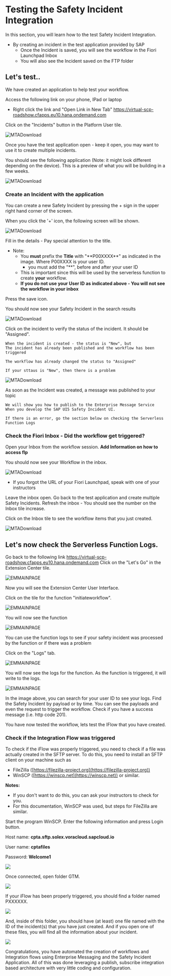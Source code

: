 # Testing the Safety Incident Integration

In this section, you will learn how to the test Safety Incident Integration.
* By creating an incident in the test application provided by SAP
  * Once the Incident is saved, you will see the workflow in the Fiori Launchpad Inbox
  * You will also see the Incident saved on the FTP folder 

## Let's test.. 

We have created an application to help test your workflow. 

Access the following link on your phone, IPad or laptop
* Right click the link and "Open Link in New Tab"  https://virtual-scp-roadshow.cfapps.eu10.hana.ondemand.com

Click on the "Incidents" button in the Platform User tile.

![MTADownload](Part4Images/testlandingpage.png)

Once you have the test application open - keep it open, you may want to use it to create multiple incidents.

You should see the following application (Note: it might look different depending on the device). This is a preview of what you will be building in a few weeks.

![MTADownload](Part4Images/testapp.png)

### Create an Incident with the application  

You can create a new Safety Incident by pressing the + sign in the upper right hand corner of the screen. 

When you click the '+' icon, the following screen will be shown. 

![MTADownload](Part4Images/createnew.png)

Fill in the details - Pay special attention to the title. 

* Note: 
  * You **must** prefix the **Title** with "\*\*P00XXXX\*\*" as indicated in the image. Where P00XXXX is your user ID. 
    * you must add the "\*\*", before and after your user ID
  * This is important since this will be used by the serverless function to create **your** workflow. 
  * **If you do not use your User ID as indicated above - You will not see the workflow in your inbox**

Press the save icon.

You should now see your Safety Incident in the search results 

![MTADownload](Part4Images/createnewsearch.png)

Click on the incident to verify the status of the incident. It should be "Assigned".

```
When the incident is created - the status is "New", but 
The incident has already been published and the workflow has been triggered

The workflow has already changed the status to "Assigned"

If your sttaus is "New", then there is a problem
```

![MTADownload](Part4Images/createnewstatus.png)

As soon as the Incident was created, a message was published to your topic

```
We will show you how to publish to the Enterprise Message Service 
When you develop the SAP UI5 Safety Incident UI.

If there is an error, go the section below on checking the Serverless Function Logs
```

### Check the Fiori Inbox - Did the workflow get triggered?

Open your Inbox from the workflow session.
**Add Information on how to access flp**

You should now see your Workflow in the inbox.

![MTADownload](Part4Images/flp.png)

* If you forgot the URL of your Fiori Launchpad, speak with one of your instructors 

Leave the inbox open. Go back to the test application and create multiple Safety Incidents. 
Refresh the inbox - You should see the number on the Inbox tile increase. 

Click on the Inbox tile to see the workflow items that you just created. 

![MTADownload](Part4Images/flpwf.png)

## Let's now check the Serverless Function Logs.

Go back to the following link https://virtual-scp-roadshow.cfapps.eu10.hana.ondemand.com
Click on the "Let's Go" in the Extension Center tile.

![EMMAINPAGE](Part1Images/eclandingpage.png)

Now you will see the Extension Center User Interface.

Click on the tile for the function "initiateworkflow".

![EMMAINPAGE](Part1Images/ecconsole.png)

You will now see the function 

![EMMAINPAGE](Part1Images/ecfunction.png)

You can use the function logs to see if your safety incident was processed by the function or if there was a problem 

Click on the "Logs" tab.

![EMMAINPAGE](Part1Images/eclogs.png)

You will now see the logs for the function. As the function is triggered, it will write to the logs. 

![EMMAINPAGE](Part1Images/eclogs2.png)

In the image above, you can search for your user ID to see your logs. Find the Safety Incident by payload or by time. You can see the payloads and even the request to trigger the workflow. Check if you have a success message (i.e. http code 201). 

You have now tested the workflow, lets test the IFlow that you have created.

### Check if the Integration Flow was triggered

To check if the iFlow was properly triggered, you need to check if a
file was actually created in the SFTP server. To do this, you need to
install an SFTP client on your machine such as
-   FileZilla
    ([https://filezilla-project.org](https://filezilla-project.org))
-   WinSCP ([https://winscp.net](https://winscp.net))
or similar.

**Notes:**
-   If you don't want to do this, you can ask your instructors to check
    for you.
-   For this documentation, WinSCP was used, but steps for FileZilla are
    similar.

Start the program WinSCP. Enter the following information and press
Login button.

Host name: **cpta.sftp.solex.voracloud.sapcloud.io**

User name: **cptafiles**

Password: **Welcome1**

![](.//Part5Images/image1.png)

Once connected, open folder GTM.

![](.//Part5Images/image2.png)

If your iFlow has been properly triggered, you should find a folder
named PXXXXXX.

![](.//Part5Images/image3.png)

And, inside of this folder, you should have (at least) one file named
with the ID of the incident(s) that you have just created. And if you
open one of these files, you will find all the information about your
incident.

![](.//Part5Images/image4.png)

Congratulations, you have automated the creation of workflows and Integration flows using Enterprise Messaging and the Safety Incident Application. All of this was done leveraging a publish, subscribe integration based architecture with very little coding and configuration.
